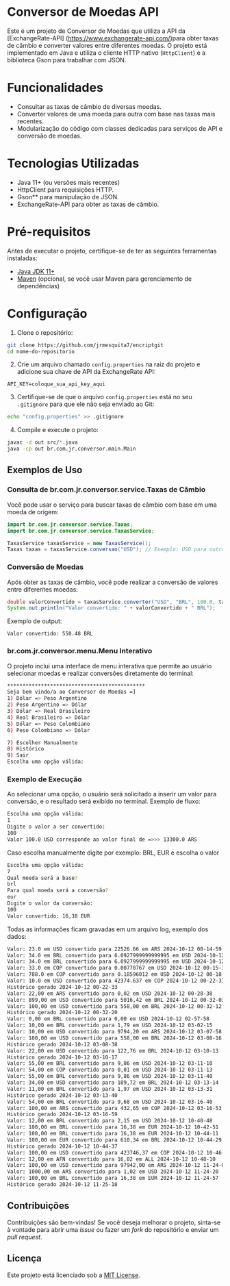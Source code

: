 
# Conversor de Moedas API

Este é um projeto de Conversor de Moedas que utiliza a API da [ExchangeRate-API]
(https://www.exchangerate-api.com/)para obter taxas de câmbio e converter valores
entre diferentes moedas. O projeto está implementado em Java e
utiliza o cliente HTTP nativo (`HttpClient`) e a biblioteca Gson para trabalhar com JSON.

# Funcionalidades

- Consultar as taxas de câmbio de diversas moedas.
- Converter valores de uma moeda para outra com base nas taxas mais recentes.
- Modularização do código com classes dedicadas para serviços de API e conversão de moedas.

# Tecnologias Utilizadas

- Java 11+ (ou versões mais recentes)
- HttpClient para requisições HTTP.
- Gson** para manipulação de JSON.
- ExchangeRate-API para obter as taxas de câmbio.

# Pré-requisitos

Antes de executar o projeto, certifique-se de ter as seguintes ferramentas instaladas:

- [Java JDK 11+](https://www.oracle.com/java/technologies/javase-jdk11-downloads.html)
- [Maven](https://maven.apache.org/) (opcional, se você usar Maven para gerenciamento de dependências)

# Configuração

1. Clone o repositório:

```bash
git clone https://github.com/jrmesquita7/encriptgit
cd nome-do-repositorio
```

2. Crie um arquivo chamado `config.properties` na raiz do projeto e adicione sua chave de API da ExchangeRate API:

```properties
API_KEY=coloque_sua_api_key_aqui
```

3. Certifique-se de que o arquivo `config.properties` está no seu `.gitignore` para que ele não seja enviado ao Git:

```bash
echo "config.properties" >> .gitignore
```

4. Compile e execute o projeto:

```bash
javac -d out src/*.java
java -cp out br.com.jr.conversor.main.Main
```

## Exemplos de Uso

### Consulta de br.com.jr.conversor.service.Taxas de Câmbio

Você pode usar o serviço para buscar taxas de câmbio com base em uma moeda de origem:

```java
import br.com.jr.conversor.service.Taxas;
import br.com.jr.conversor.service.TaxasService;

TaxasService taxasService = new TaxasService();
Taxas taxas = taxasService.conversao("USD"); // Exemplo: USD para outras moedas
```

### Conversão de Moedas

Após obter as taxas de câmbio, você pode realizar a conversão de valores entre diferentes moedas:

```java
double valorConvertido = taxasService.converter("USD", "BRL", 100.0, taxas); 
System.out.println("Valor convertido: " + valorConvertido + " BRL");
```

Exemplo de output:

```plaintext
Valor convertido: 550.48 BRL
```

### br.com.jr.conversor.menu.Menu Interativo

O projeto inclui uma interface de menu interativa que permite ao usuário selecionar moedas e realizar conversões diretamente do terminal:

```bash
*********************************************
Seja bem vindo/a ao Conversor de Moedas =]
1) Dólar => Peso Argentino
2) Peso Argentino => Dólar
3) Dólar => Real Brasileiro
4) Real Brasileiro => Dólar
5) Dólar => Peso Colombiano
6) Peso Colombiano => Dólar

7) Escolher Manualmente
8) Histórico
9) Sair
Escolha uma opção válida:
```

### Exemplo de Execução

Ao selecionar uma opção, o usuário será solicitado a inserir um valor para conversão, e o resultado será exibido no terminal. Exemplo de fluxo:

```bash
Escolha uma opção válida:
1
Digite o valor a ser convertido:
100
Valor 100.0 USD corresponde ao valor final de =>>> 13300.0 ARS
```

Caso escolha manualmente digite por exemplo: BRL, EUR e escolha o valor 

```bash
Escolha uma opção válida:
7
Qual moeda será a base?
brl
Para qual moeda será a conversão?
eur
Digite o valor da conversão:
100
Valor convertido: 16,38 EUR
```

Todas as informações ficam gravadas em um arquivo log, exemplo dos dados:

```bash
Valor: 23.0 em USD convertido para 22526.66 em ARS 2024-10-12 00-14-59
Valor: 34.0 em BRL convertido para 6.0927999999999995 em USD 2024-10-12 00-15-06
Valor: 34.0 em BRL convertido para 6.0927999999999995 em USD 2024-10-12 00-15-32
Valor: 33.0 em COP convertido para 0.00778767 em USD 2024-10-12 00-15-39
Valor: 788.0 em COP convertido para 0.18596012 em USD 2024-10-12 00-18-50
Valor: 10.0 em USD convertido para 42374.637 em COP 2024-10-12 00-22-31
Histórico gerado 2024-10-12 00-22-33
Valor: 22,00 em ARS convertido para 0,02 em USD 2024-10-12 00-28-38
Valor: 899,00 em USD convertido para 5016,42 em BRL 2024-10-12 00-32-03
Valor: 100,00 em USD convertido para 558,00 em BRL 2024-10-12 00-32-12
Histórico gerado 2024-10-12 00-32-20
Valor: 0,00 em BRL convertido para 0,00 em USD 2024-10-12 02-57-58
Valor: 10,00 em BRL convertido para 1,79 em USD 2024-10-12 03-02-15
Valor: 10,00 em USD convertido para 9794,20 em ARS 2024-10-12 03-07-58
Valor: 100,00 em USD convertido para 558,00 em BRL 2024-10-12 03-08-16
Histórico gerado 2024-10-12 03-08-38
Valor: 22,00 em USD convertido para 122,76 em BRL 2024-10-12 03-10-13
Histórico gerado 2024-10-12 03-10-17
Valor: 55,00 em BRL convertido para 9,86 em USD 2024-10-12 03-11-10
Valor: 54,00 em COP convertido para 0,01 em USD 2024-10-12 03-11-13
Valor: 55,00 em BRL convertido para 9,86 em USD 2024-10-12 03-11-40
Valor: 34,00 em USD convertido para 189,72 em BRL 2024-10-12 03-13-14
Valor: 11,00 em BRL convertido para 1,97 em USD 2024-10-12 03-13-31
Histórico gerado 2024-10-12 03-13-40
Valor: 54,00 em BRL convertido para 9,68 em USD 2024-10-12 03-16-40
Valor: 100,00 em ARS convertido para 432,65 em COP 2024-10-12 03-16-53
Histórico gerado 2024-10-12 03-16-59
Valor: 12,00 em BRL convertido para 2,15 em USD 2024-10-12 10-40-48
Valor: 100,00 em BRL convertido para 16,38 em EUR 2024-10-12 10-42-51
Valor: 100,00 em BRL convertido para 16,38 em EUR 2024-10-12 10-44-11
Valor: 100,00 em EUR convertido para 610,34 em BRL 2024-10-12 10-44-29
Histórico gerado 2024-10-12 10-44-37
Valor: 100,00 em USD convertido para 423746,37 em COP 2024-10-12 10-46-30
Valor: 12,00 em AFN convertido para 16,02 em ALL 2024-10-12 10-48-10
Valor: 100,00 em USD convertido para 97942,00 em ARS 2024-10-12 11-24-01
Valor: 1000,00 em ARS convertido para 1,02 em USD 2024-10-12 11-24-20
Valor: 100,00 em BRL convertido para 16,38 em EUR 2024-10-12 11-24-57
Histórico gerado 2024-10-12 11-25-18
```

## Contribuições

Contribuições são bem-vindas! Se você deseja melhorar o projeto, sinta-se à vontade para abrir uma _issue_ ou fazer um _fork_ do repositório e enviar um _pull request_.

## Licença

Este projeto está licenciado sob a [MIT License](https://opensource.org/licenses/MIT).
